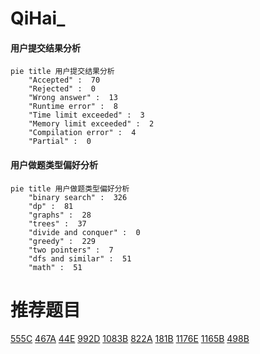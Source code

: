 # QiHai_

<!-- tabs:start -->



#### **用户提交结果分析**

```mermaid
pie title 用户提交结果分析
    "Accepted" :  70
    "Rejected" :  0
    "Wrong answer" :  13
    "Runtime error" :  8
    "Time limit exceeded" :  3
    "Memory limit exceeded" :  2
    "Compilation error" :  4
    "Partial" :  0
```

#### **用户做题类型偏好分析**

```mermaid
pie title 用户做题类型偏好分析
    "binary search" :  326
    "dp" :  81
    "graphs" :  28
    "trees" :  37
    "divide and conquer" :  0
    "greedy" :  229
    "two pointers" :  7
    "dfs and similar" :  51
    "math" :  51
```



<!-- tabs:end -->
# 推荐题目
[555C](https://codeforces.com/contest/555/problem/C)
[467A](https://codeforces.com/contest/467/problem/A)
[44E](https://codeforces.com/contest/44/problem/E)
[992D](https://codeforces.com/contest/992/problem/D)
[1083B](https://codeforces.com/contest/1083/problem/B)
[822A](https://codeforces.com/contest/822/problem/A)
[181B](https://codeforces.com/contest/181/problem/B)
[1176E](https://codeforces.com/contest/1176/problem/E)
[1165B](https://codeforces.com/contest/1165/problem/B)
[498B](https://codeforces.com/contest/498/problem/B)
